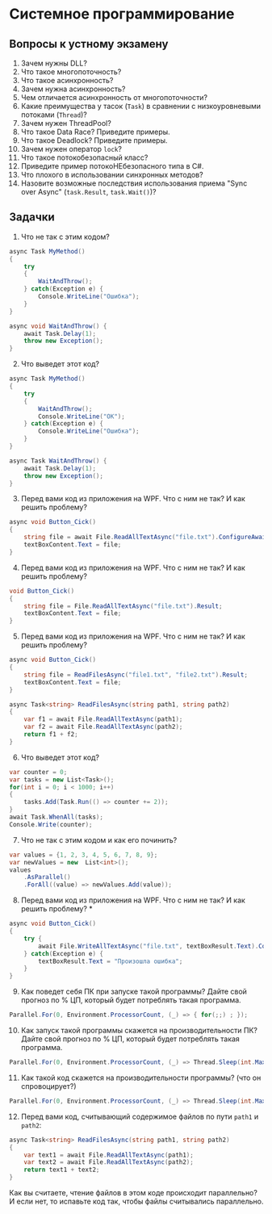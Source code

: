 ﻿# Системное программирование
## Вопросы к устному экзамену
1. Зачем нужны DLL?
2. Что такое многопоточность?
3. Что такое асинхронность?
4. Зачем нужна асинхронность?
5. Чем отличается асинхронность от многопоточности?
6. Какие преимущества у тасок (`Task`) в сравнении с низкоуровневыми потоками (`Thread`)?
7. Зачем нужен ThreadPool?
8. Что такое Data Race? Приведите примеры.
9. Что такое Deadlock? Приведите примеры.
10. Зачем нужен оператор `lock`?
11. Что такое потокобезопасный класс?
12. Приведите пример потокоНЕбезопасного типа в C#.
13. Что плохого в использовании синхронных методов?
14. Назовите возможные последствия использования приема "Sync over Async" (`task.Result`, `task.Wait()`)?

## Задачки
1. Что не так с этим кодом?
```csharp
async Task MyMethod()
{
    try
    {
        WaitAndThrow();
    } catch(Exception e) {
        Console.WriteLine("Ошибка");
    }
}

async void WaitAndThrow() {
    await Task.Delay(1);
    throw new Exception();
}
```
2. Что выведет этот код?
```csharp
async Task MyMethod()
{
    try
    {
        WaitAndThrow();
        Console.WriteLine("ОК");
    } catch(Exception e) {
        Console.WriteLine("Ошибка");
    }
}

async Task WaitAndThrow() {
    await Task.Delay(1);
    throw new Exception();
}
```
3. Перед вами код из приложения на WPF. Что с ним не так? И как решить проблему?
```csharp
async void Button_Cick()
{
    string file = await File.ReadAllTextAsync("file.txt").ConfigureAwait(false);
    textBoxContent.Text = file;
}
```
4. Перед вами код из приложения на WPF. Что с ним не так? И как решить проблему?
```csharp
void Button_Cick()
{
    string file = File.ReadAllTextAsync("file.txt").Result;
    textBoxContent.Text = file;
}
```
5. Перед вами код из приложения на WPF. Что с ним не так? И как решить проблему?
```csharp
async void Button_Cick()
{
    string file = ReadFilesAsync("file1.txt", "file2.txt").Result;
    textBoxContent.Text = file;
}

async Task<string> ReadFilesAsync(string path1, string path2)
{
    var f1 = await File.ReadAllTextAsync(path1);
    var f2 = await File.ReadAllTextAsync(path2);
    return f1 + f2;
}
```

6. Что выведет этот код?
```csharp
var counter = 0;
var tasks = new List<Task>();
for(int i = 0; i < 1000; i++)
{
    tasks.Add(Task.Run(() => counter += 2));
}
await Task.WhenAll(tasks);
Console.Write(counter);
```

7. Что не так с этим кодом и как его починить?
```csharp
var values = {1, 2, 3, 4, 5, 6, 7, 8, 9};
var newValues = new  List<int>();
values
    .AsParallel()
    .ForAll((value) => newValues.Add(value));
```
8. Перед вами код из приложения на WPF. Что с ним не так? И как решить проблему? *
```csharp
async void Button_Cick()
{
    try {
        await File.WriteAllTextAsync("file.txt", textBoxResult.Text).ConfigureAwait(false);
    } catch(Exception e) {
        textBoxResult.Text = "Произошла ошибка";
    }
}
```
9. Как поведет себя ПК при запуске такой программы? Дайте свой прогноз по % ЦП, который будет потреблять такая программа.
```csharp
Parallel.For(0, Environment.ProcessorCount, (_) => { for(;;) ; });
```
10. Как запуск такой программы скажется на производительности ПК? Дайте свой прогноз по % ЦП, который будет потреблять такая программа.
```csharp
Parallel.For(0, Environment.ProcessorCount, (_) => Thread.Sleep(int.MaxValue));
```
11. Как такой код скажется на производительности программы? (что он спровоцирует?)
```csharp
Parallel.For(0, Environment.ProcessorCount, (_) => Thread.Sleep(int.MaxValue));
```
12. Перед вами код, считывающий содержимое файлов по пути `path1` и `path2`:
```csharp
async Task<string> ReadFilesAsync(string path1, string path2)
{
    var text1 = await File.ReadAllTextAsync(path1);
    var text2 = await File.ReadAllTextAsync(path2);
    return text1 + text2;
}
```
Как вы считаете, чтение файлов в этом коде происходит параллельно? И если нет, то испавьте код так, чтобы файлы считывались параллельно.
